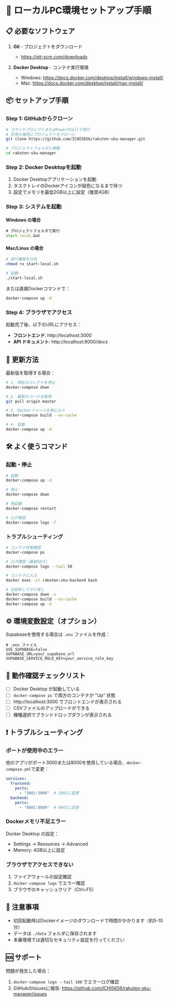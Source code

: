 # 🚀 ローカルPC環境セットアップ手順

## 📋 必要なソフトウェア

1. **Git** - プロジェクトをダウンロード
   - https://git-scm.com/downloads

2. **Docker Desktop** - コンテナ実行環境
   - Windows: https://docs.docker.com/desktop/install/windows-install/
   - Mac: https://docs.docker.com/desktop/install/mac-install/

## 📦 セットアップ手順

### Step 1: GitHubからクローン

```bash
# コマンドプロンプトまたはPowerShellで実行
# 任意の場所にプロジェクトをクローン
git clone https://github.com/ICHI5656/rakuten-sku-manager.git

# プロジェクトフォルダに移動
cd rakuten-sku-manager
```

### Step 2: Docker Desktopを起動

1. Docker Desktopアプリケーションを起動
2. タスクトレイのDockerアイコンが緑色になるまで待つ
3. 設定でメモリを最低2GB以上に設定（推奨4GB）

### Step 3: システムを起動

#### Windows の場合
```cmd
# プロジェクトフォルダで実行
start-local.bat
```

#### Mac/Linux の場合
```bash
# 実行権限を付与
chmod +x start-local.sh

# 起動
./start-local.sh
```

または直接Dockerコマンドで：
```bash
docker-compose up -d
```

### Step 4: ブラウザでアクセス

起動完了後、以下のURLにアクセス：
- **フロントエンド**: http://localhost:3000
- **API ドキュメント**: http://localhost:8000/docs

## 🔄 更新方法

最新版を取得する場合：

```bash
# 1. 現在のコンテナを停止
docker-compose down

# 2. 最新のコードを取得
git pull origin master

# 3. Dockerイメージを再ビルド
docker-compose build --no-cache

# 4. 起動
docker-compose up -d
```

## 🛠 よく使うコマンド

### 起動・停止
```bash
# 起動
docker-compose up -d

# 停止
docker-compose down

# 再起動
docker-compose restart

# ログ確認
docker-compose logs -f
```

### トラブルシューティング
```bash
# コンテナ状態確認
docker-compose ps

# ログ確認（最新50行）
docker-compose logs --tail 50

# コンテナに入る
docker exec -it rakuten-sku-backend bash

# 全削除してやり直し
docker-compose down -v
docker-compose build --no-cache
docker-compose up -d
```

## ⚙️ 環境変数設定（オプション）

Supabaseを使用する場合は `.env` ファイルを作成：

```env
# .env ファイル
USE_SUPABASE=false
SUPABASE_URL=your_supabase_url
SUPABASE_SERVICE_ROLE_KEY=your_service_role_key
```

## 📱 動作確認チェックリスト

- [ ] Docker Desktop が起動している
- [ ] `docker-compose ps` で両方のコンテナが "Up" 状態
- [ ] http://localhost:3000 でフロントエンドが表示される
- [ ] CSVファイルのアップロードができる
- [ ] 機種選択でブランドドロップダウンが表示される

## ❗ トラブルシューティング

### ポートが使用中のエラー
他のアプリがポート3000または8000を使用している場合、`docker-compose.yml`で変更：
```yaml
services:
  frontend:
    ports:
      - "3001:3000"  # 3001に変更
  backend:
    ports:
      - "8001:8000"  # 8001に変更
```

### Dockerメモリ不足エラー
Docker Desktop の設定：
- Settings → Resources → Advanced
- Memory: 4GB以上に設定

### ブラウザでアクセスできない
1. ファイアウォールの設定確認
2. `docker-compose logs` でエラー確認
3. ブラウザのキャッシュクリア（Ctrl+F5）

## 📝 注意事項

- 初回起動時はDockerイメージのダウンロードで時間がかかります（約5-10分）
- データは `./data` フォルダに保存されます
- 本番環境では適切なセキュリティ設定を行ってください

## 🆘 サポート

問題が発生した場合：
1. `docker-compose logs --tail 100` でエラーログ確認
2. GitHubのIssuesに報告: https://github.com/ICHI5656/rakuten-sku-manager/issues